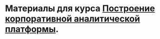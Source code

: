 # Материалы для курса [Построение корпоративной аналитической платформы](https://praktikum.yandex.ru/professions/ycloud-corp/subscribe).
